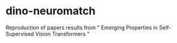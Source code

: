 # dino-neuromatch
Reproduction of papers results from " Emerging Properties in Self-Supervised Vision Transformers " 

